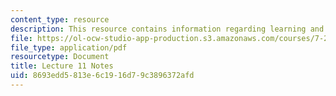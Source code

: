 ```yaml
---
content_type: resource
description: This resource contains information regarding learning and memory I.
file: https://ol-ocw-studio-app-production.s3.amazonaws.com/courses/7-29j-cellular-neurobiology-spring-2012/8693edd5813e6c1916d79c3896372afd_MIT7_29JS12_lecture11.pdf
file_type: application/pdf
resourcetype: Document
title: Lecture 11 Notes
uid: 8693edd5-813e-6c19-16d7-9c3896372afd
---
```

